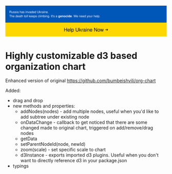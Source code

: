 [![SWUbanner](https://raw.githubusercontent.com/vshymanskyy/StandWithUkraine/main/banner2-direct.svg)](https://github.com/vshymanskyy/StandWithUkraine/blob/main/docs/README.md)

# Highly customizable d3 based organization chart

Enhanced version of original https://github.com/bumbeishvili/org-chart

Added: 
* drag and drop
* new methods and properties: 
  * addNodes(nodes) - add multiple nodes, useful when you'd like to add subtree under existing node
  * onDataChange - callback to get noticed that there are some changed made to original chart, triggered on add/remove/drag nodes
  * getData
  * setParentNodeId(node, newId)
  * zoom(scale) - set specific scale to chart
  * d3Instance - exports imported d3 plugins. Useful when you don't want to directly reference d3 in your package.json
* typings